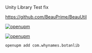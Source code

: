 Unity Library
Test fix

https://github.com/BeauPrime/BeauUtil

[![openupm](https://img.shields.io/npm/v/com.whynames.botanlib?label=openupm&registry_uri=https://package.openupm.com)](https://openupm.com/packages/com.whynames.botanlib/)

[![openupm](https://img.shields.io/badge/dynamic/json?color=brightgreen&label=downloads&query=%24.downloads&suffix=%2Fmonth&url=https%3A%2F%2Fpackage.openupm.com%2Fdownloads%2Fpoint%2Flast-month%2Fcom.whynames.botanlib)](https://openupm.com/packages/com.whynames.botanlib/)

```
openupm add com.whynames.botanlib

```
